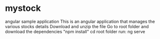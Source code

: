 # mystock
angular sample application
This is an angular application that manages the various stocks details
Download and unzip the file
Go to root folder and download the dependencies "npm install"
cd root folder
run: ng serve
